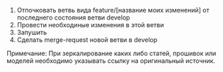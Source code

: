 1. Отпочковать ветвь вида feature/[название моих изменений] от последнего состояния ветви develop
2. Провести необходиные изменения в этой ветви
3. Запушить
4. Сделать merge-request новой ветви в develop

Примечание:
При зеркалирование каких либо статей, прошивок или моделей необходимо указывать ссылку на оригинальный источник.
